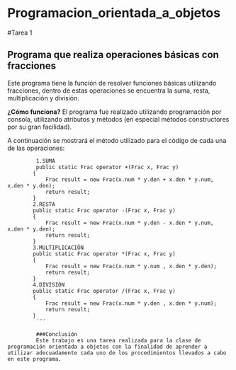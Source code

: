 # Programacion_orientada_a_objetos
#Tarea 1
## Programa que realiza operaciones básicas con fracciones

Este programa tiene la función de resolver funciones básicas utilizando fracciones, dentro de estas operaciones se encuentra la suma, resta, multiplicación y división.

**¿Cómo funciona?**
El programa fue realizado utilizando programación por consola, utilizando atributos y métodos (en especial métodos constructores por su gran facilidad).

A continuación se mostrará el método utilizado para el código de cada una de las operaciones:

```
         1.SUMA
         public static Frac operator +(Frac x, Frac y)
        {
            Frac result = new Frac(x.num * y.den + x.den * y.num, x.den * y.den);
            return result;
        }
        2.RESTA
        public static Frac operator -(Frac x, Frac y)
        {
            Frac result = new Frac(x.num * y.den - x.den * y.num, x.den * y.den);
            return result;
        }
        3.MULTIPLICACIÓN
        public static Frac operator *(Frac x, Frac y)
        {
            Frac result = new Frac(x.num * y.num , x.den * y.den);
            return result;
        }
        4.DIVISIÓN
        public static Frac operator /(Frac x, Frac y)
        {
            Frac result = new Frac(x.num * y.den , x.den * y.num);
            return result;
        }
         ´´´

         ###Conclusión
         Este trabajo es una tarea realizada para la clase de programación orientada a objetos con la finalidad de aprender a utilizar adecuadamente cada uno de los procedimientos llevados a cabo en este programa. 
         



